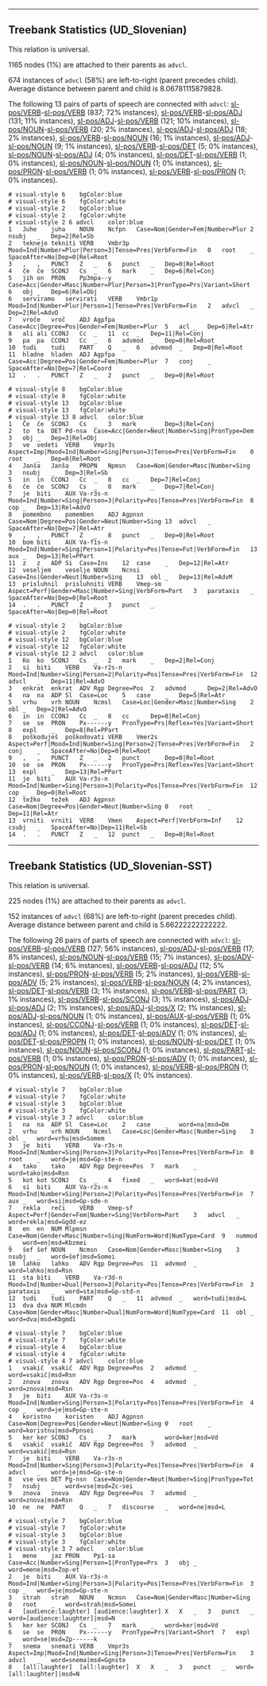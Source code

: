 

--------------------------------------------------------------------------------

## Treebank Statistics (UD_Slovenian)

This relation is universal.

1165 nodes (1%) are attached to their parents as `advcl`.

674 instances of `advcl` (58%) are left-to-right (parent precedes child).
Average distance between parent and child is 8.06781115879828.

The following 13 pairs of parts of speech are connected with `advcl`: [sl-pos/VERB]()-[sl-pos/VERB]() (837; 72% instances), [sl-pos/VERB]()-[sl-pos/ADJ]() (131; 11% instances), [sl-pos/ADJ]()-[sl-pos/VERB]() (121; 10% instances), [sl-pos/NOUN]()-[sl-pos/VERB]() (20; 2% instances), [sl-pos/ADJ]()-[sl-pos/ADJ]() (18; 2% instances), [sl-pos/VERB]()-[sl-pos/NOUN]() (16; 1% instances), [sl-pos/ADJ]()-[sl-pos/NOUN]() (9; 1% instances), [sl-pos/VERB]()-[sl-pos/DET]() (5; 0% instances), [sl-pos/NOUN]()-[sl-pos/ADJ]() (4; 0% instances), [sl-pos/DET]()-[sl-pos/VERB]() (1; 0% instances), [sl-pos/NOUN]()-[sl-pos/NOUN]() (1; 0% instances), [sl-pos/PRON]()-[sl-pos/VERB]() (1; 0% instances), [sl-pos/VERB]()-[sl-pos/PRON]() (1; 0% instances).


~~~ conllu
# visual-style 6	bgColor:blue
# visual-style 6	fgColor:white
# visual-style 2	bgColor:blue
# visual-style 2	fgColor:white
# visual-style 2 6 advcl	color:blue
1	Juhe	juha	NOUN	Ncfpn	Case=Nom|Gender=Fem|Number=Plur	2	nsubj	_	Dep=2|Rel=Sb
2	teknejo	tekniti	VERB	Vmbr3p	Mood=Ind|Number=Plur|Person=3|Tense=Pres|VerbForm=Fin	0	root	_	SpaceAfter=No|Dep=0|Rel=Root
3	,	,	PUNCT	Z	_	6	punct	_	Dep=0|Rel=Root
4	če	če	SCONJ	Cs	_	6	mark	_	Dep=6|Rel=Conj
5	jih	on	PRON	Pp3mpa--y	Case=Acc|Gender=Masc|Number=Plur|Person=3|PronType=Prs|Variant=Short	6	obj	_	Dep=6|Rel=Obj
6	serviramo	servirati	VERB	Vmbr1p	Mood=Ind|Number=Plur|Person=1|Tense=Pres|VerbForm=Fin	2	advcl	_	Dep=2|Rel=AdvO
7	vroče	vroč	ADJ	Agpfpa	Case=Acc|Degree=Pos|Gender=Fem|Number=Plur	5	acl	_	Dep=6|Rel=Atr
8	ali	ali	CCONJ	Cc	_	11	cc	_	Dep=11|Rel=Conj
9	pa	pa	CCONJ	Cc	_	6	advmod	_	Dep=0|Rel=Root
10	tudi	tudi	PART	Q	_	6	advmod	_	Dep=0|Rel=Root
11	hladne	hladen	ADJ	Agpfpa	Case=Acc|Degree=Pos|Gender=Fem|Number=Plur	7	conj	_	SpaceAfter=No|Dep=7|Rel=Coord
12	.	.	PUNCT	Z	_	2	punct	_	Dep=0|Rel=Root

~~~


~~~ conllu
# visual-style 8	bgColor:blue
# visual-style 8	fgColor:white
# visual-style 13	bgColor:blue
# visual-style 13	fgColor:white
# visual-style 13 8 advcl	color:blue
1	Če	če	SCONJ	Cs	_	3	mark	_	Dep=3|Rel=Conj
2	to	ta	DET	Pd-nsa	Case=Acc|Gender=Neut|Number=Sing|PronType=Dem	3	obj	_	Dep=3|Rel=Obj
3	ve	vedeti	VERB	Vmpr3s	Aspect=Imp|Mood=Ind|Number=Sing|Person=3|Tense=Pres|VerbForm=Fin	0	root	_	Dep=0|Rel=Root
4	Janša	Janša	PROPN	Npmsn	Case=Nom|Gender=Masc|Number=Sing	3	nsubj	_	Dep=3|Rel=Sb
5	in	in	CCONJ	Cc	_	8	cc	_	Dep=7|Rel=Conj
6	če	če	SCONJ	Cs	_	8	mark	_	Dep=7|Rel=Conj
7	je	biti	AUX	Va-r3s-n	Mood=Ind|Number=Sing|Person=3|Polarity=Pos|Tense=Pres|VerbForm=Fin	8	cop	_	Dep=13|Rel=AdvO
8	pomembno	pomemben	ADJ	Agpnsn	Case=Nom|Degree=Pos|Gender=Neut|Number=Sing	13	advcl	_	SpaceAfter=No|Dep=7|Rel=Atr
9	,	,	PUNCT	Z	_	8	punct	_	Dep=0|Rel=Root
10	bom	biti	AUX	Va-f1s-n	Mood=Ind|Number=Sing|Person=1|Polarity=Pos|Tense=Fut|VerbForm=Fin	13	aux	_	Dep=13|Rel=PPart
11	z	z	ADP	Si	Case=Ins	12	case	_	Dep=12|Rel=Atr
12	veseljem	veselje	NOUN	Ncnsi	Case=Ins|Gender=Neut|Number=Sing	13	obl	_	Dep=13|Rel=AdvM
13	prisluhnil	prisluhniti	VERB	Vmep-sm	Aspect=Perf|Gender=Masc|Number=Sing|VerbForm=Part	3	parataxis	_	SpaceAfter=No|Dep=0|Rel=Root
14	.	.	PUNCT	Z	_	3	punct	_	SpaceAfter=No|Dep=0|Rel=Root

~~~


~~~ conllu
# visual-style 2	bgColor:blue
# visual-style 2	fgColor:white
# visual-style 12	bgColor:blue
# visual-style 12	fgColor:white
# visual-style 12 2 advcl	color:blue
1	Ko	ko	SCONJ	Cs	_	2	mark	_	Dep=2|Rel=Conj
2	si	biti	VERB	Va-r2s-n	Mood=Ind|Number=Sing|Person=2|Polarity=Pos|Tense=Pres|VerbForm=Fin	12	advcl	_	Dep=11|Rel=AdvO
3	enkrat	enkrat	ADV	Rgp	Degree=Pos	2	advmod	_	Dep=2|Rel=AdvO
4	na	na	ADP	Sl	Case=Loc	5	case	_	Dep=5|Rel=Atr
5	vrhu	vrh	NOUN	Ncmsl	Case=Loc|Gender=Masc|Number=Sing	2	obl	_	Dep=2|Rel=AdvO
6	in	in	CCONJ	Cc	_	8	cc	_	Dep=8|Rel=Conj
7	se	se	PRON	Px------y	PronType=Prs|Reflex=Yes|Variant=Short	8	expl	_	Dep=8|Rel=PPart
8	poškoduješ	poškodovati	VERB	Vmer2s	Aspect=Perf|Mood=Ind|Number=Sing|Person=2|Tense=Pres|VerbForm=Fin	2	conj	_	SpaceAfter=No|Dep=0|Rel=Root
9	,	,	PUNCT	Z	_	2	punct	_	Dep=0|Rel=Root
10	se	se	PRON	Px------y	PronType=Prs|Reflex=Yes|Variant=Short	13	expl	_	Dep=13|Rel=PPart
11	je	biti	AUX	Va-r3s-n	Mood=Ind|Number=Sing|Person=3|Polarity=Pos|Tense=Pres|VerbForm=Fin	12	cop	_	Dep=0|Rel=Root
12	težko	težek	ADJ	Agpnsn	Case=Nom|Degree=Pos|Gender=Neut|Number=Sing	0	root	_	Dep=11|Rel=Atr
13	vrniti	vrniti	VERB	Vmen	Aspect=Perf|VerbForm=Inf	12	csubj	_	SpaceAfter=No|Dep=11|Rel=Sb
14	.	.	PUNCT	Z	_	12	punct	_	Dep=0|Rel=Root

~~~




--------------------------------------------------------------------------------

## Treebank Statistics (UD_Slovenian-SST)

This relation is universal.

225 nodes (1%) are attached to their parents as `advcl`.

152 instances of `advcl` (68%) are left-to-right (parent precedes child).
Average distance between parent and child is 5.66222222222222.

The following 26 pairs of parts of speech are connected with `advcl`: [sl-pos/VERB]()-[sl-pos/VERB]() (127; 56% instances), [sl-pos/ADJ]()-[sl-pos/VERB]() (17; 8% instances), [sl-pos/NOUN]()-[sl-pos/VERB]() (15; 7% instances), [sl-pos/ADV]()-[sl-pos/VERB]() (14; 6% instances), [sl-pos/VERB]()-[sl-pos/ADJ]() (12; 5% instances), [sl-pos/PRON]()-[sl-pos/VERB]() (5; 2% instances), [sl-pos/VERB]()-[sl-pos/ADV]() (5; 2% instances), [sl-pos/VERB]()-[sl-pos/NOUN]() (4; 2% instances), [sl-pos/DET]()-[sl-pos/VERB]() (3; 1% instances), [sl-pos/VERB]()-[sl-pos/PART]() (3; 1% instances), [sl-pos/VERB]()-[sl-pos/SCONJ]() (3; 1% instances), [sl-pos/ADJ]()-[sl-pos/ADJ]() (2; 1% instances), [sl-pos/ADJ]()-[sl-pos/X]() (2; 1% instances), [sl-pos/ADJ]()-[sl-pos/NOUN]() (1; 0% instances), [sl-pos/AUX]()-[sl-pos/VERB]() (1; 0% instances), [sl-pos/CCONJ]()-[sl-pos/VERB]() (1; 0% instances), [sl-pos/DET]()-[sl-pos/ADJ]() (1; 0% instances), [sl-pos/DET]()-[sl-pos/ADV]() (1; 0% instances), [sl-pos/DET]()-[sl-pos/PROPN]() (1; 0% instances), [sl-pos/NOUN]()-[sl-pos/DET]() (1; 0% instances), [sl-pos/NOUN]()-[sl-pos/SCONJ]() (1; 0% instances), [sl-pos/PART]()-[sl-pos/VERB]() (1; 0% instances), [sl-pos/PRON]()-[sl-pos/ADV]() (1; 0% instances), [sl-pos/PRON]()-[sl-pos/NOUN]() (1; 0% instances), [sl-pos/VERB]()-[sl-pos/PRON]() (1; 0% instances), [sl-pos/VERB]()-[sl-pos/X]() (1; 0% instances).


~~~ conllu
# visual-style 7	bgColor:blue
# visual-style 7	fgColor:white
# visual-style 3	bgColor:blue
# visual-style 3	fgColor:white
# visual-style 3 7 advcl	color:blue
1	na	na	ADP	Sl	Case=Loc	2	case	_	word=na|msd=Dm
2	vrhu	vrh	NOUN	Ncmsl	Case=Loc|Gender=Masc|Number=Sing	3	obl	_	word=vrhu|msd=Somem
3	je	biti	VERB	Va-r3s-n	Mood=Ind|Number=Sing|Person=3|Polarity=Pos|Tense=Pres|VerbForm=Fin	0	root	_	word=je|msd=Gp-ste-n
4	tako	tako	ADV	Rgp	Degree=Pos	7	mark	_	word=tako|msd=Rsn
5	kot	kot	SCONJ	Cs	_	4	fixed	_	word=kot|msd=Vd
6	si	biti	AUX	Va-r2s-n	Mood=Ind|Number=Sing|Person=2|Polarity=Pos|Tense=Pres|VerbForm=Fin	7	aux	_	word=si|msd=Gp-sde-n
7	rekla	reči	VERB	Vmep-sf	Aspect=Perf|Gender=Fem|Number=Sing|VerbForm=Part	3	advcl	_	word=rekla|msd=Ggdd-ez
8	en	en	NUM	Mlpmsn	Case=Nom|Gender=Masc|Number=Sing|NumForm=Word|NumType=Card	9	nummod	_	word=en|msd=Kbzmei
9	šef	šef	NOUN	Ncmsn	Case=Nom|Gender=Masc|Number=Sing	3	nsubj	_	word=šef|msd=Somei
10	lahko	lahko	ADV	Rgp	Degree=Pos	11	advmod	_	word=lahko|msd=Rsn
11	sta	biti	VERB	Va-r3d-n	Mood=Ind|Number=Dual|Person=3|Polarity=Pos|Tense=Pres|VerbForm=Fin	3	parataxis	_	word=sta|msd=Gp-std-n
12	tudi	tudi	PART	Q	_	11	advmod	_	word=tudi|msd=L
13	dva	dva	NUM	Mlcmdn	Case=Nom|Gender=Masc|Number=Dual|NumForm=Word|NumType=Card	11	obl	_	word=dva|msd=Kbgmdi

~~~


~~~ conllu
# visual-style 7	bgColor:blue
# visual-style 7	fgColor:white
# visual-style 4	bgColor:blue
# visual-style 4	fgColor:white
# visual-style 4 7 advcl	color:blue
1	vsakič	vsakič	ADV	Rgp	Degree=Pos	2	advmod	_	word=vsakič|msd=Rsn
2	znova	znova	ADV	Rgp	Degree=Pos	4	advmod	_	word=znova|msd=Rsn
3	je	biti	AUX	Va-r3s-n	Mood=Ind|Number=Sing|Person=3|Polarity=Pos|Tense=Pres|VerbForm=Fin	4	cop	_	word=je|msd=Gp-ste-n
4	koristno	koristen	ADJ	Agpnsn	Case=Nom|Degree=Pos|Gender=Neut|Number=Sing	0	root	_	word=koristnu|msd=Ppnsei
5	ker	ker	SCONJ	Cs	_	7	mark	_	word=ker|msd=Vd
6	vsakič	vsakič	ADV	Rgp	Degree=Pos	7	advmod	_	word=vsakič|msd=Rsn
7	je	biti	VERB	Va-r3s-n	Mood=Ind|Number=Sing|Person=3|Polarity=Pos|Tense=Pres|VerbForm=Fin	4	advcl	_	word=je|msd=Gp-ste-n
8	vse	ves	DET	Pg-nsn	Case=Nom|Gender=Neut|Number=Sing|PronType=Tot	7	nsubj	_	word=vse|msd=Zc-sei
9	znova	znova	ADV	Rgp	Degree=Pos	7	advmod	_	word=znova|msd=Rsn
10	ne	ne	PART	Q	_	7	discourse	_	word=ne|msd=L

~~~


~~~ conllu
# visual-style 7	bgColor:blue
# visual-style 7	fgColor:white
# visual-style 3	bgColor:blue
# visual-style 3	fgColor:white
# visual-style 3 7 advcl	color:blue
1	mene	jaz	PRON	Pp1-sa	Case=Acc|Number=Sing|Person=1|PronType=Prs	3	obj	_	word=mene|msd=Zop-et
2	je	biti	AUX	Va-r3s-n	Mood=Ind|Number=Sing|Person=3|Polarity=Pos|Tense=Pres|VerbForm=Fin	3	cop	_	word=je|msd=Gp-ste-n
3	strah	strah	NOUN	Ncmsn	Case=Nom|Gender=Masc|Number=Sing	0	root	_	word=strah|msd=Somei
4	[audience:laughter]	[audience:laughter]	X	X	_	3	punct	_	word=[audience:laughter]|msd=N
5	ker	ker	SCONJ	Cs	_	7	mark	_	word=ker|msd=Vd
6	se	se	PRON	Px------y	PronType=Prs|Variant=Short	7	expl	_	word=se|msd=Zp------k
7	snema	snemati	VERB	Vmpr3s	Aspect=Imp|Mood=Ind|Number=Sing|Person=3|Tense=Pres|VerbForm=Fin	3	advcl	_	word=snema|msd=Ggnste
8	[all:laughter]	[all:laughter]	X	X	_	3	punct	_	word=[all:laughter]|msd=N

~~~


